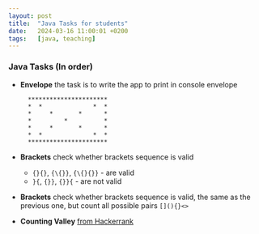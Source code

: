 ```yaml
---
layout: post
title:  "Java Tasks for students"
date:   2024-03-16 11:00:01 +0200
tags:   [java, teaching]
---
```


### Java Tasks (In order)

- **Envelope** the task is to write the app to print in console envelope

  ```text
    **********************
    *  *              *  *
    *     *       *      *
    *         *          *
    *     *       *      *
    *  *              *  *
    **********************
  ```
- **Brackets** check whether brackets sequence is valid
  - `{}{}`, `{\{}}`, `{\{}{}}` - are valid
  - `}{`, `{}}`, `{}}{` - are not valid
- **Brackets** check whether brackets sequence is valid, the same as the previous one,
  but count all possible pairs `[](){}<>`
- **Counting Valley** [from Hackerrank](https://www.hackerrank.com/challenges/counting-valleys/problem)
